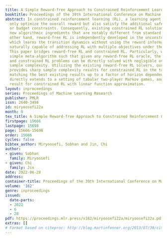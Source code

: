 ```yaml
---
title: A Simple Reward-free Approach to Constrained Reinforcement Learning
booktitle: Proceedings of the 39th International Conference on Machine Learning
abstract: In constrained reinforcement learning (RL), a learning agent seeks to not
  only optimize the overall reward but also satisfy the additional safety, diversity,
  or budget constraints. Consequently, existing constrained RL solutions require several
  new algorithmic ingredients that are notably different from standard RL. On the
  other hand, reward-free RL is independently developed in the unconstrained literature,
  which learns the transition dynamics without using the reward information, and thus
  naturally capable of addressing RL with multiple objectives under the common dynamics.
  This paper bridges reward-free RL and constrained RL. Particularly, we propose a
  simple meta-algorithm such that given any reward-free RL oracle, the approachability
  and constrained RL problems can be directly solved with negligible overheads in
  sample complexity. Utilizing the existing reward-free RL solvers, our framework
  provides sharp sample complexity results for constrained RL in the tabular MDP setting,
  matching the best existing results up to a factor of horizon dependence; our framework
  directly extends to a setting of tabular two-player Markov games, and gives a new
  result for constrained RL with linear function approximation.
layout: inproceedings
series: Proceedings of Machine Learning Research
publisher: PMLR
issn: 2640-3498
id: miryoosefi22a
month: 0
tex_title: A Simple Reward-free Approach to Constrained Reinforcement Learning
firstpage: 15666
lastpage: 15698
page: 15666-15698
order: 15666
cycles: false
bibtex_author: Miryoosefi, Sobhan and Jin, Chi
author:
- given: Sobhan
  family: Miryoosefi
- given: Chi
  family: Jin
date: 2022-06-28
address:
container-title: Proceedings of the 39th International Conference on Machine Learning
volume: '162'
genre: inproceedings
issued:
  date-parts:
  - 2022
  - 6
  - 28
pdf: https://proceedings.mlr.press/v162/miryoosefi22a/miryoosefi22a.pdf
extras: []
# Format based on citeproc: http://blog.martinfenner.org/2013/07/30/citeproc-yaml-for-bibliographies/
---
```

